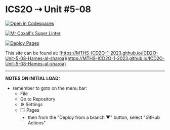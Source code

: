 # ICS2O ⇢ Unit #5-08

[![Open in Codespaces](https://classroom.github.com/assets/launch-codespace-7f7980b617ed060a017424585567c406b6ee15c891e84e1186181d67ecf80aa0.svg)](https://classroom.github.com/open-in-codespaces?assignment_repo_id=15033500)

[![Mr Coxall's Super Linter](https://github.com/MTHS-ICD2O-1-2023/ICD2O-Unit-5-08-Hames-al-sharoa/workflows/Mr%20Coxall's%20Super%20Linter/badge.svg)](https://github.com/MTHS-ICD2O-1-2023/ICD2O-Unit-5-08-Hames-al-sharoa/actions)

[![Deploy Pages](https://github.com/MTHS-ICD2O-1-2023/ICD2O-Unit-5-08-Hames-al-sharoa/workflows/Deploy%20Pages/badge.svg)](https://github.com/MTHS-ICD2O-1-2023/ICD2O-Unit-5-08-Hames-al-sharoa/actions)

This site can be found at: [https://MTHS-ICD2O-1-2023.github.io/ICD2O-Unit-5-08-Hames-al-sharoa](https://MTHS-ICD2O-1-2023.github.io/ICD2O-Unit-5-08-Hames-al-sharoa)

---

**NOTES ON INITIAL LOAD:**
- remember to goto on the menu bar:
  - File
  - Go to Repository
  - ⚙ Settings
  - 🗔 Pages
    - then from the "Deploy from a branch ▼" button, select "GitHub Actions"
